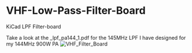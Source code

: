 # VHF-Low-Pass-Filter-Board
KiCad LPF Filter-board

Take a look at the _lpf_pa144_1.pdf for the 145MHz LPF I have designed for my 144MHz 900W PA
![VHF_Filter_Board](https://github.com/CT7ABA/VHF-Low-Pass-Filter-Board/assets/26884406/1189bfcb-9957-4b0c-b9d3-abdb7bf8beea)
